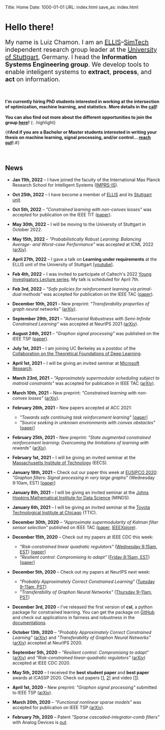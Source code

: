 Title: Home
Date: 1000-01-01
URL: index.html
save_as: index.html

<style>
@media (max-width: 1450px) {
  br.responsive {
    display: none;
  }
}
</style>

# Hello there!

<p style="font-size: 20px;">My name is Luiz Chamon. I am an
<a href="https://ellis.eu/">ELLIS</a>&ndash;<a href="https://simtech.uni-stuttgart.de/">SimTech</a>
independent research group leader at the <a href="https://www.uni-stuttgart.de/">University of Stuttgart</a>, Germany.
I head the <b>Information Systems Engineering group</b>.<br class="responsive">
We develop tools to enable inteligent systems to <b>extract</b>, <b>process</b>, and <b>act</b> on information.
<!-- I study the theoretical underpinnings of <b>constrained learning</b> and its applications in <b>signal processing</b>,
<b>control</b>, and <b>machine learning</b>. -->
</p>

&nbsp;

**I'm currently hiring PhD students interested in working at the intersection of optimization, machine learning, and statistics.**
**More details in the [call]({filename}/pages/prospective.md#phd-student)!**<br><br>
**You can also find out more about the different opportunities to join the group [here]({filename}/pages/prospective.md)!**
{: .highlight}

{#**And if you are a Bachelor or Master students interested in writing your thesis on machine learning, signal processing, and/or control... [reach out]({filename}/pages/contact.md)!.**#}

&nbsp;

## News

- **Jan 11th, 2022** &ndash; I have joined the faculty of the International Max Planck Research School for Intelligent Systems ([IMPRS-IS](https://imprs.is.mpg.de/)).

- **Oct 25th, 2022** &ndash; I have become a member of [ELLIS](https://ellis.eu) and its [Stuttgart unit](https://ellis-stuttgart.eu/).

- **Oct 5th, 2022** &ndash; *"Constrained learning with non-convex losses"* was accepted for
  publication on the IEEE TIT ([paper]({filename}/pages/publications.md#Chamon22c)).

- **May 30th, 2022** &ndash; I will be moving to the University of Stuttgart in October 2022.

- **May 15th, 2022** &ndash; *"Probabilistically Robust Learning: Balancing Average- and Worst-case Performance"*
  was accepted at ICML 2022 ([arXiv](https://arxiv.org/abs/2202.01136)).

- **April 27th, 2022** &ndash; I gave a talk on **Learning under requirements** at the ELLIS unit
  of the University of Stuttgart [[youtube](https://www.youtube.com/watch?v=Bo_vDKu9QRc)].

- **Feb 4th, 2022** &ndash; I was invited to participate of Caltech's 2022
  [Young Investigators Lecture series](https://eas.caltech.edu/young_investigators).
  My talk is scheduled for April 7th.

- **Feb 3rd, 2022** &ndash; *"Safe policies for reinforcement learning via primal-dual methods"* was accepted for
  publication on the IEEE TAC ([paper]({filename}/pages/publications.md#Paternain23s)).

- **December 10th, 2021** &ndash; New preprint: *"Transferability properties of graph neural networks"* ([arXiv](https://arxiv.org/abs/2112.04629)).

- **September 29th, 2021** &ndash; *"Adversarial Robustness with Semi-Infinite Constrained Learning"* was accepted
  at NeurIPS 2021 ([arXiv](https://arxiv.org/abs/2110.15767)).

- **August 24th, 2021** &ndash; *"Graphon signal processing"* was published
  on the IEEE TSP ([paper]({filename}/pages/publications.md#Ruiz21g)).

- **July 1st, 2021** &ndash; I am joining UC Berkeley as a postdoc of the
  [Collaboration on the Theoretical Foundations of Deep Learning](https://deepfoundations.ai/).

- **April 1st, 2021** &ndash; I will be giving an invited seminar at [Microsoft Research](https://www.microsoft.com/en-us/research/).

- **March 23rd, 2021** &ndash; *"Approximately supermodular scheduling subject to matroid constraints"* was
  accepted for publication in IEEE TAC ([arXiv](https://arxiv.org/abs/2003.08841)).

- **March 10th, 2021** &ndash; New preprint: *"Constrained learning with non-convex losses"* ([arXiv](https://arxiv.org/abs/2103.05134)).

- **February 26th, 2021** &ndash; New papers accepted at ACC 2021:
    * *"Towards safe continuing task reinforcement learning"*
      [[paper]({filename}/pages/publications.md#Calvo-Fullana21t)]
    * *"Source seeking in unknown environments with convex obstacles"*
      [[paper]({filename}/pages/publications.md#Angelico21s)]

- **February 25th, 2021** &ndash; New preprint: *"State augmented constrained reinforcement
  learning: Overcoming the limitations of learning with rewards"* ([arXiv](https://arxiv.org/abs/2102.11941)).

- **February 1st, 2021** &ndash; I will be giving an invited seminar at the [Massachusetts Institute of Technology](https://www.eecs.mit.edu/) (EECS).

- **January 18th, 2021** &ndash; Check out our paper this week at [EUSIPCO 2020](https://eusipco2020-virtual.org):
  *"Graphon filters: Signal processing in very large graphs"* (Wednesday 9:10am, EST)
  [[paper]({filename}/pages/publications.md#Ruiz20gb)]

- **January 8th, 2021** &ndash; I will be giving an invited seminar at the [Johns Hopkins Mathematical Institute for Data Science](https://www.minds.jhu.edu/) (MINDS).

- **January 6th, 2021** &ndash; I will be giving an invited seminar at the [Toyota Technological Institute at Chicago](https://ttic.edu/) (TTIC).

- **December 30th, 2020** &ndash; *"Approximate supermodularity of Kalman filter sensor selection"*
  published on IEEE TAC ([paper]({filename}/pages/publications.md#Chamon21a), [IEEEXplore](https://ieeexplore.ieee.org/document/8998383)).

- **December 15th, 2020** &ndash; Check out my papers at IEEE CDC this week:
    * *"Risk-constrained linear quadratic regulators"*
      ([Wednesday 9:15am, EST](https://css.paperplaza.net/conferences/conferences/CDC20/program/CDC20_ContentListWeb_3.html#wea10_06))
      [[paper]({filename}/pages/publications.md#Chamon20r)]
    * *"Resilient control: Compromising to adapt"*
      ([Friday 8:15am, EST](https://css.paperplaza.net/conferences/conferences/CDC20/program/CDC20_ContentListWeb_5.html#fra15_02))
      [[paper]({filename}/pages/publications.md#Tsiamis20r)]

- **December 5th, 2020** &ndash; Check out my papers at NeurIPS next week:
    * *"Probably Approximately Correct Constrained Learning"*
      ([Tuesday 9&ndash;11am, PST](https://nips.cc/Conferences/2020/Schedule?showEvent=18882))
    * *"Transferability of Graphon Neural Networks"*
      ([Thursday 9&ndash;11am, PST](https://nips.cc/Conferences/2020/Schedule?showEvent=18006))

- **December 3rd, 2020** &ndash; I've released the first version of
  **csl**, a python package for constrained
  learning. You can get the package on [GitHub](https://github.com/lfochamon/csl) and
  check out applications in fairness and robustness in the
  [documentations](https://csl.readthedocs.io/en/latest/).

- **October 13th, 2020** &ndash; *"Probably Approximately Correct Constrained Learning"*
  ([arXiv](https://arxiv.org/abs/2006.05487))
  and *"Transferability of Graphon Neural Networks"*
  ([arXiv](https://arxiv.org/abs/2006.03548))
  accepted at NeurIPS 2020.

- **September 5th, 2020** &ndash; *"Resilient control: Compromising to adapt"*
  ([arXiv](https://arxiv.org/abs/2004.03726)) and
  *"Risk-constrained linear-quadratic regulators"*
  ([arXiv](https://arxiv.org/abs/2004.04685))
  accepted at IEEE CDC 2020.

- **May 5th, 2020** &ndash; I received the **best student paper** and **best paper**
  awards at ICASSP 2020. Check out papers
  \[[1](https://arxiv.org/abs/2002.05183), [2](pdf/chamon_icassp2020c.pdf)\]
  and video \[[1](https://youtu.be/0cl35wNAfiA)\].

- **April 1st, 2020** &ndash; New preprint: *"Graphon signal processing"*
  submitted to IEEE TSP ([arXiv](https://arxiv.org/abs/2003.05030)).

- **March 20th, 2020** &ndash; *"Functional nonlinear sparse models"* was
  accepted for publication on IEEE TSP ([arXiv](https://arxiv.org/abs/1811.00577)).

- **February 7th, 2020** &ndash; Patent *"Sparse cascaded-integrator-comb filters"*
  with Analog Devices is [out](https://patents.google.com/patent/US10367477B2).
